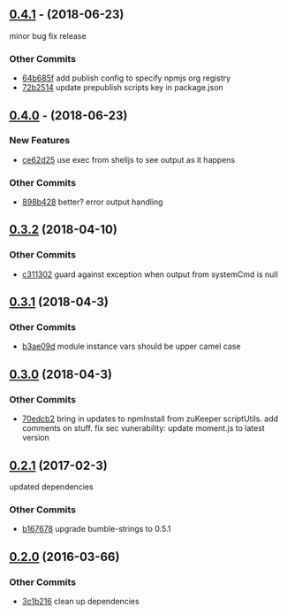 ## [0.4.1](https://github.com/littlebee/bumble-util.git/compare/v0.4.0...v0.4.1) - (2018-06-23)
minor bug fix release
### Other Commits
* [64b685f](https://github.com/littlebee/bumble-util.git/commit/64b685f127d4c3d4823f5e2feb09a40528653bd5) add publish config to specify npmjs org registry
* [72b2514](https://github.com/littlebee/bumble-util.git/commit/72b2514787580d4adaa1c07448aef7d02bfa82d0) update prepublish scripts key in package.json

## [0.4.0](https://github.com/littlebee/bumble-util.git/compare/v0.3.2...v0.4.0) - (2018-06-23)

### New Features
* [ce62d25](https://github.com/littlebee/bumble-util.git/commit/ce62d259d734e35b78f2248fa576442c382f7eb7)  use exec from shelljs to see output as it happens

### Other Commits
* [898b428](https://github.com/littlebee/bumble-util.git/commit/898b4288453065cb5954a55edc0c77b52464300b) better? error output handling

## [0.3.2](https://github.com/littlebee/bumble-util.git/compare/0.3.1...0.3.2) (2018-04-10)


### Other Commits
* [c311302](https://github.com/littlebee/bumble-util.git/commit/c3113023f0c2904d727731d35420a73f5cf8d31a) guard against exception when output from systemCmd is null

## [0.3.1](https://github.com/littlebee/bumble-util.git/compare/0.3.0...0.3.1) (2018-04-3)


### Other Commits
* [b3ae09d](https://github.com/littlebee/bumble-util.git/commit/b3ae09d92d90c10289c72da865c2027edbe7117d) module instance vars should be upper camel case

## [0.3.0](https://github.com/littlebee/bumble-util.git/compare/0.2.1...0.3.0) (2018-04-3)


### Other Commits
* [70edcb2](https://github.com/littlebee/bumble-util.git/commit/70edcb2bc3e1d87a6503d584259affa3cb18b6b9) bring in updates to npmInstall from zuKeeper scriptUtils.  add comments on stuff.  fix sec vunerability: update moment.js to latest version

## [0.2.1](https://github.com/littlebee/bumble-util.git/compare/0.2.0...0.2.1) (2017-02-3)
updated dependencies

### Other Commits
* [b167678](https://github.com/littlebee/bumble-util.git/commit/b1676783024bbfd7168a4db571a22ff0cf75b42c) upgrade bumble-strings to 0.5.1

## [0.2.0](https://github.com/littlebee/bumble-util.git/compare/0.0.0...0.2.0) (2016-03-66)


### Other Commits
* [3c1b216](https://github.com/littlebee/bumble-util.git/commit/3c1b216e0cbe89d750f8dda4161470a6a902353a) clean up dependencies
